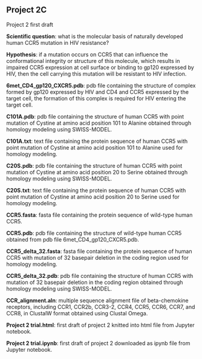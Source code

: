 ## Project 2C
Project 2 first draft

**Scientific question**: what is the molecular basis of naturally developed human CCR5 mutation in HIV resistance?

**Hypothesis**: if a mutation occurs on CCR5 that can influence the conformational integrity or structure of this molecule, which results in impaired CCR5 expression at cell surface or binding to gp120 expressed by HIV, then the cell carrying this mutation will be resistant to HIV infection.


**6met_CD4_gp120_CXCR5.pdb**: pdb file containing the structure of complex formed by gp120 expressed by HIV and CD4 and CCR5 expressed by the target cell, the formation of this complex is required for HIV entering the target cell.

**C101A.pdb**: pdb file containing the structure of human CCR5 with point mutation of Cystine at amino acid position 101 to Alanine obtained through homology modeling using SWISS-MODEL.

**C101A.txt**: text file containing the protein sequence of human CCR5 with point mutation of Cystine at amino acid position 101 to Alanine used for homology modeling.

**C20S.pdb**: pdb file containing the structure of human CCR5 with point mutation of Cystine at amino acid position 20 to Serine obtained through homology modeling using SWISS-MODEL.

**C20S.txt**: text file containing the protein sequence of human CCR5 with point mutation of Cystine at amino acid position 20 to Serine used for homology modeling.

**CCR5.fasta**: fasta file containing the protein sequence of wild-type human CCR5.

**CCR5.pdb**: pdb file containing the structure of wild-type human CCR5 obtained from pdb file 6met_CD4_gp120_CXCR5.pdb.

**CCR5_delta_32.fasta**: fasta file containing the protein sequence of human CCR5 with mutation of 32 basepair deletion in the coding region used for homology modeling.

**CCR5_delta_32.pdb**: pdb file containing the structure of human CCR5 with mutation of 32 basepair deletion in the coding region obtained through homology modeling using SWISS-MODEL.

**CCR_alignment.aln**: multiple sequence alignment file of beta-chemokine receptors, including CCR1, CCR2b, CCR3-2, CCR4, CCR5, CCR6, CCR7, and CCR8, in ClustalW format obtained using Clustal Omega.

**Project 2 trial.html**: first draft of project 2 knitted into html file from Jupyter notebook.

**Project 2 trial.ipynb**: first draft of project 2 downloaded as ipynb file from Jupyter notebook.
